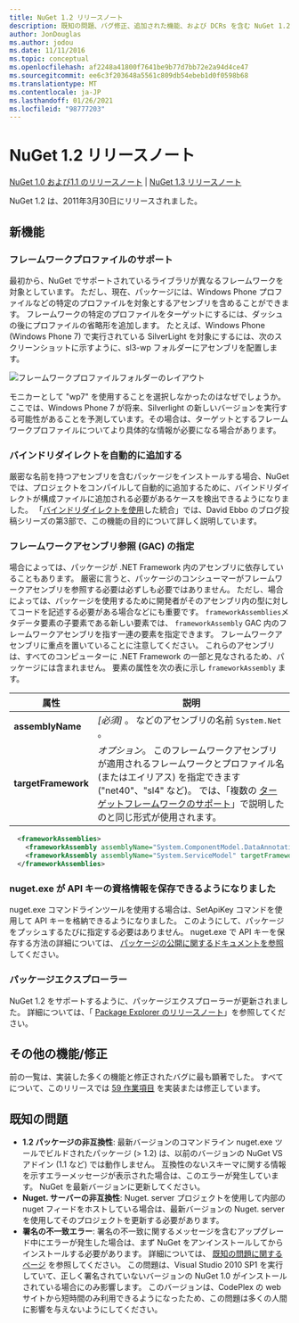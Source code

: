 ```yaml
---
title: NuGet 1.2 リリースノート
description: 既知の問題、バグ修正、追加された機能、および DCRs を含む NuGet 1.2 のリリースノート。
author: JonDouglas
ms.author: jodou
ms.date: 11/11/2016
ms.topic: conceptual
ms.openlocfilehash: af2248a41800f7641be9b77d7bb72e2a94d4ce47
ms.sourcegitcommit: ee6c3f203648a5561c809db54ebeb1d0f0598b68
ms.translationtype: MT
ms.contentlocale: ja-JP
ms.lasthandoff: 01/26/2021
ms.locfileid: "98777203"
---
```

# <a name="nuget-12-release-notes"></a>NuGet 1.2 リリースノート

[NuGet 1.0 および1.1 のリリースノート](../release-notes/nuget-1.1.md)  | [NuGet 1.3 リリースノート](../release-notes/nuget-1.3.md)

NuGet 1.2 は、2011年3月30日にリリースされました。

## <a name="new-features"></a>新機能

### <a name="framework-profile-support"></a>フレームワークプロファイルのサポート

最初から、NuGet でサポートされているライブラリが異なるフレームワークを対象としています。 ただし、現在、パッケージには、Windows Phone プロファイルなどの特定のプロファイルを対象とするアセンブリを含めることができます。 フレームワークの特定のプロファイルをターゲットにするには、ダッシュの後にプロファイルの省略形を追加します。 たとえば、Windows Phone (Windows Phone 7) で実行されている SilverLight を対象にするには、次のスクリーンショットに示すように、sl3-wp フォルダーにアセンブリを配置します。

![フレームワークプロファイルフォルダーのレイアウト](./media/framework-profile-support.png)

モニカーとして "wp7" を使用することを選択しなかったのはなぜでしょうか。 ここでは、Windows Phone 7 が将来、Silverlight の新しいバージョンを実行する可能性があることを予測しています。その場合は、ターゲットとするフレームワークプロファイルについてより具体的な情報が必要になる場合があります。

### <a name="automatically-add-binding-redirects"></a>バインドリダイレクトを自動的に追加する

厳密な名前を持つアセンブリを含むパッケージをインストールする場合、NuGet では、プロジェクトをコンパイルして自動的に追加するために、バインドリダイレクトが構成ファイルに追加される必要があるケースを検出できるようになりました。 「[バインドリダイレクトを使用](http://blog.davidebbo.com/2011/01/nuget-versioning-part-3-unification-via.html)した統合」では、David Ebbo のブログ投稿シリーズの第3部で、この機能の目的について詳しく説明しています。

<a name="framework-assembly-refs"></a>

### <a name="specifying-framework-assembly-references-gac"></a>フレームワークアセンブリ参照 (GAC) の指定

場合によっては、パッケージが .NET Framework 内のアセンブリに依存していることもあります。 厳密に言うと、パッケージのコンシューマーがフレームワークアセンブリを参照する必要は必ずしも必要ではありません。 ただし、場合によっては、パッケージを使用するために開発者がそのアセンブリ内の型に対してコードを記述する必要がある場合などにも重要です。 `frameworkAssemblies`メタデータ要素の子要素である新しい要素では、 `frameworkAssembly` GAC 内のフレームワークアセンブリを指す一連の要素を指定できます。 フレームワークアセンブリに重点を置いていることに注意してください。
これらのアセンブリは、すべてのコンピューターに .NET Framework の一部と見なされるため、パッケージには含まれません。 要素の属性を次の表に示し `frameworkAssembly` ます。


|属性 |説明|
|----------------|-----------|
|**assemblyName**|*[必須]* 。 などのアセンブリの名前 `System.Net` 。|
|**targetFramework**|*オプション*。 このフレームワークアセンブリが適用されるフレームワークとプロファイル名 (またはエイリアス) を指定できます ("net40"、"sl4" など)。 では、「複数の [ターゲットフレームワークのサポート](../create-packages/supporting-multiple-target-frameworks.md)」で説明したのと同じ形式が使用されます。|

```xml
  <frameworkAssemblies>
    <frameworkAssembly assemblyName="System.ComponentModel.DataAnnotations" targetFramework="net40" />
    <frameworkAssembly assemblyName="System.ServiceModel" targetFramework="net40" />
  </frameworkAssemblies>
```

### <a name="nugetexe-now-is-able-to-store-api-key-credentials"></a>nuget.exe が API キーの資格情報を保存できるようになりました

nuget.exe コマンドラインツールを使用する場合は、SetApiKey コマンドを使用して API キーを格納できるようになりました。 このようにして、パッケージをプッシュするたびに指定する必要はありません。 nuget.exe で API キーを保存する方法の詳細については、 [パッケージの公開に関するドキュメントを参照](../nuget-org/publish-a-package.md)してください。

### <a name="package-explorer"></a>パッケージエクスプローラー
NuGet 1.2 をサポートするように、パッケージエクスプローラーが更新されました。 詳細については、「 [Package Explorer のリリースノート](http://nuget.codeplex.com/wikipage?title=New%20features%20in%20NuGet%20Package%20Explorer%201.0)」を参照してください。

## <a name="other-featuresfixes"></a>その他の機能/修正

前の一覧は、実装した多くの機能と修正されたバグに最も顕著でした。 すべてについて、このリリースでは [59 作業項目](http://nuget.codeplex.com/workitem/list/advanced?keyword=&status=All&type=All&priority=All&release=NuGet%201.2&assignedTo=All&component=All&sortField=Votes&sortDirection=Descending&page=0) を実装または修正しています。

## <a name="known-issues"></a>既知の問題

* **1.2 パッケージの非互換性**: 最新バージョンのコマンドライン nuget.exe ツールでビルドされたパッケージ (> 1.2) は、以前のバージョンの NuGet VS アドイン (1.1 など) では動作しません。 互換性のないスキーマに関する情報を示すエラーメッセージが表示された場合は、このエラーが発生しています。 NuGet を最新バージョンに更新してください。
* **Nuget. サーバーの非互換性**: Nuget. server プロジェクトを使用して内部の nuget フィードをホストしている場合は、最新バージョンの Nuget. server を使用してそのプロジェクトを更新する必要があります。
* **署名の不一致エラー**: 署名の不一致に関するメッセージを含むアップグレード中にエラーが発生した場合は、まず NuGet をアンインストールしてからインストールする必要があります。 詳細については、 [既知の問題に関するページ](../release-notes/known-issues.md) を参照してください。 この問題は、Visual Studio 2010 SP1 を実行していて、正しく署名されていないバージョンの NuGet 1.0 がインストールされている場合にのみ影響します。 このバージョンは、CodePlex の web サイトから短時間のみ利用できるようになったため、この問題は多くの人間に影響を与えないようにしてください。